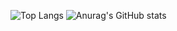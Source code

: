 ![Top Langs](https://github-readme-stats.vercel.app/api/top-langs/?username=jjjch0723&layout=compact)
![Anurag's GitHub stats](https://github-readme-stats.vercel.app/api?username=jjjch0723&show_icons=true&theme=radical)
